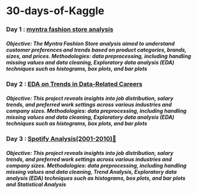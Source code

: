 # 30-days-of-Kaggle

### Day 1 : [myntra fashion store analysis](https://www.kaggle.com/code/anchalsekhrii/myntra-fashion-store-analysis)
##### Objective: The Myntra Fashion Store analysis aimed to understand customer preferences and trends based on product categories, brands, sizes, and prices. Methodologies: data preprocessing, including handling missing values and data cleaning, Exploratory data analysis (EDA) techniques such as histograms, box plots, and bar plots

### Day 2 : [EDA on Trends in Data-Related Careers](https://www.kaggle.com/code/anchalsekhrii/eda-of-data-related-careers)
##### Objective: This project reveals insights into job distribution, salary trends, and preferred work settings across various industries and company sizes. Methodologies: data preprocessing, including handling missing values and data cleaning, Exploratory data analysis (EDA) techniques such as histograms, box plots, and bar plots

### Day 3 : [Spotify Analysis(2001-2010)🎵](https://www.kaggle.com/code/anchalsekhrii/spotify-analysis-2001-2010)
##### Objective: This project reveals insights into job distribution, salary trends, and preferred work settings across various industries and company sizes. Methodologies: data preprocessing, including handling missing values and data cleaning, Trend Analysis, Exploratory data analysis (EDA) techniques such as histograms, box plots, and bar plots and Statistical Analysis

